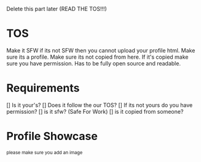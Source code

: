 Delete this part later (READ THE TOS!!!)

# TOS
Make it SFW if its not SFW then you cannot upload your profile html.
Make sure its a profile.
Make sure its not copied from here.
If it's copied make sure you have permission.
Has to be fully open source and readable.

# Requirements
[] Is it your's?
[] Does it follow the our TOS?
[] If its not yours do you have permission?
[] is it sfw? (Safe For Work)
[] is it copied from someone?

# Profile Showcase
<small>please make sure you add an image</small>
